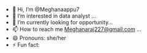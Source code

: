 - 👋 Hi, I’m @Meghanaappu7
- 👀 I’m interested in data analyst ...
- 🌱 I’m currently looking for opportunity...
- 📫 How to reach me Meghanaraj227@gmail.com ...
- 😄 Pronouns: she/her
- ⚡ Fun fact: 

<!---
Meghanaappu7/Meghanaappu7 is a ✨ special ✨ repository because its `README.md` (this file) appears on your GitHub profile.
You can click the Preview link to take a look at your changes.
--->

